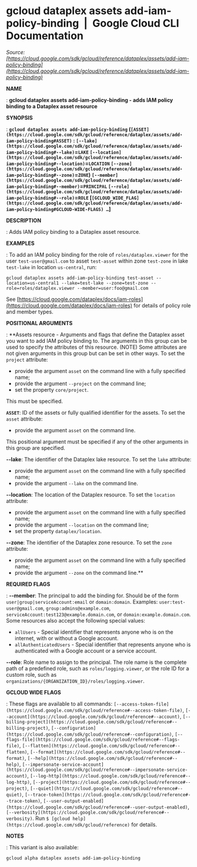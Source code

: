 # gcloud dataplex assets add-iam-policy-binding  |  Google Cloud CLI Documentation

*Source: [https://cloud.google.com/sdk/gcloud/reference/dataplex/assets/add-iam-policy-binding](https://cloud.google.com/sdk/gcloud/reference/dataplex/assets/add-iam-policy-binding)*

**NAME**

: **gcloud dataplex assets add-iam-policy-binding - adds IAM policy binding to a Dataplex asset resource**

**SYNOPSIS**

: **`gcloud dataplex assets add-iam-policy-binding` (`[ASSET](https://cloud.google.com/sdk/gcloud/reference/dataplex/assets/add-iam-policy-binding#ASSET)` : `[--lake](https://cloud.google.com/sdk/gcloud/reference/dataplex/assets/add-iam-policy-binding#--lake)`=`LAKE` `[--location](https://cloud.google.com/sdk/gcloud/reference/dataplex/assets/add-iam-policy-binding#--location)`=`LOCATION` `[--zone](https://cloud.google.com/sdk/gcloud/reference/dataplex/assets/add-iam-policy-binding#--zone)`=`ZONE`) `[--member](https://cloud.google.com/sdk/gcloud/reference/dataplex/assets/add-iam-policy-binding#--member)`=`PRINCIPAL` `[--role](https://cloud.google.com/sdk/gcloud/reference/dataplex/assets/add-iam-policy-binding#--role)`=`ROLE` [`[GCLOUD_WIDE_FLAG](https://cloud.google.com/sdk/gcloud/reference/dataplex/assets/add-iam-policy-binding#GCLOUD-WIDE-FLAGS) …`]**

**DESCRIPTION**

: Adds IAM policy binding to a Dataplex asset resource.

**EXAMPLES**

: To add an IAM policy binding for the role of `roles/dataplex.viewer`
for the user `test-user@gmail.com` to asset `test-asset`
within zone `test-zone` in lake `test-lake` in location
`us-central`, run:

```
gcloud dataplex assets add-iam-policy-binding test-asset --location=us-central1 --lake=test-lake --zone=test-zone --role=roles/dataplex.viewer --member=user:foo@gmail.com
```

See [https://cloud.google.com/dataplex/docs/iam-roles](https://cloud.google.com/dataplex/docs/iam-roles)
for details of policy role and member types.

**POSITIONAL ARGUMENTS**

: **Assets resource - Arguments and flags that define the Dataplex asset you want to
add IAM policy binding to. The arguments in this group can be used to specify
the attributes of this resource. (NOTE) Some attributes are not given arguments
in this group but can be set in other ways.
To set the `project` attribute:

- provide the argument `asset` on the command line with a fully
specified name;
- provide the argument `--project` on the command line;
- set the property `core/project`.

This must be specified.

**`ASSET`**:
ID of the assets or fully qualified identifier for the assets.
To set the `asset` attribute:

- provide the argument `asset` on the command line.

This positional argument must be specified if any of the other arguments in this
group are specified.

**--lake**:
The identifier of the Dataplex lake resource.
To set the `lake` attribute:

- provide the argument `asset` on the command line with a fully
specified name;
- provide the argument `--lake` on the command line.

**--location**:
The location of the Dataplex resource.
To set the `location` attribute:

- provide the argument `asset` on the command line with a fully
specified name;
- provide the argument `--location` on the command line;
- set the property `dataplex/location`.

**--zone**:
The identifier of the Dataplex zone resource.
To set the `zone` attribute:

- provide the argument `asset` on the command line with a fully
specified name;
- provide the argument `--zone` on the command line.**

**REQUIRED FLAGS**

: **--member**:
The principal to add the binding for. Should be of the form
`user|group|serviceAccount:email` or `domain:domain`.
Examples: `user:test-user@gmail.com`,
`group:admins@example.com`,
`serviceAccount:test123@example.domain.com`, or
`domain:example.domain.com`.
Some resources also accept the following special values:

- `allUsers` - Special identifier that represents anyone who is on the
internet, with or without a Google account.
- `allAuthenticatedUsers` - Special identifier that represents anyone
who is authenticated with a Google account or a service account.

**--role**:
Role name to assign to the principal. The role name is the complete path of a
predefined role, such as `roles/logging.viewer`, or the role ID for a
custom role, such as
`organizations/{ORGANIZATION_ID}/roles/logging.viewer`.

**GCLOUD WIDE FLAGS**

: These flags are available to all commands: `[--access-token-file](https://cloud.google.com/sdk/gcloud/reference#--access-token-file)`,
`[--account](https://cloud.google.com/sdk/gcloud/reference#--account)`, `[--billing-project](https://cloud.google.com/sdk/gcloud/reference#--billing-project)`,
`[--configuration](https://cloud.google.com/sdk/gcloud/reference#--configuration)`,
`[--flags-file](https://cloud.google.com/sdk/gcloud/reference#--flags-file)`,
`[--flatten](https://cloud.google.com/sdk/gcloud/reference#--flatten)`, `[--format](https://cloud.google.com/sdk/gcloud/reference#--format)`, `[--help](https://cloud.google.com/sdk/gcloud/reference#--help)`, `[--impersonate-service-account](https://cloud.google.com/sdk/gcloud/reference#--impersonate-service-account)`,
`[--log-http](https://cloud.google.com/sdk/gcloud/reference#--log-http)`,
`[--project](https://cloud.google.com/sdk/gcloud/reference#--project)`, `[--quiet](https://cloud.google.com/sdk/gcloud/reference#--quiet)`, `[--trace-token](https://cloud.google.com/sdk/gcloud/reference#--trace-token)`, `[--user-output-enabled](https://cloud.google.com/sdk/gcloud/reference#--user-output-enabled)`,
`[--verbosity](https://cloud.google.com/sdk/gcloud/reference#--verbosity)`.
Run `$ [gcloud help](https://cloud.google.com/sdk/gcloud/reference)` for details.

**NOTES**

: This variant is also available:

```
gcloud alpha dataplex assets add-iam-policy-binding
```